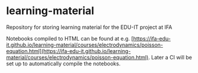 # learning-material

Repository for storing learning material for the EDU-IT project at IFA

Notebooks compiled to HTML can be found at e.g. [https://ifa-edu-it.github.io/learning-material/courses/electrodynamics/poisson-equation.html](https://ifa-edu-it.github.io/learning-material/courses/electrodynamics/poisson-equation.html). Later a CI will be set up to automatically compile the notebooks.
